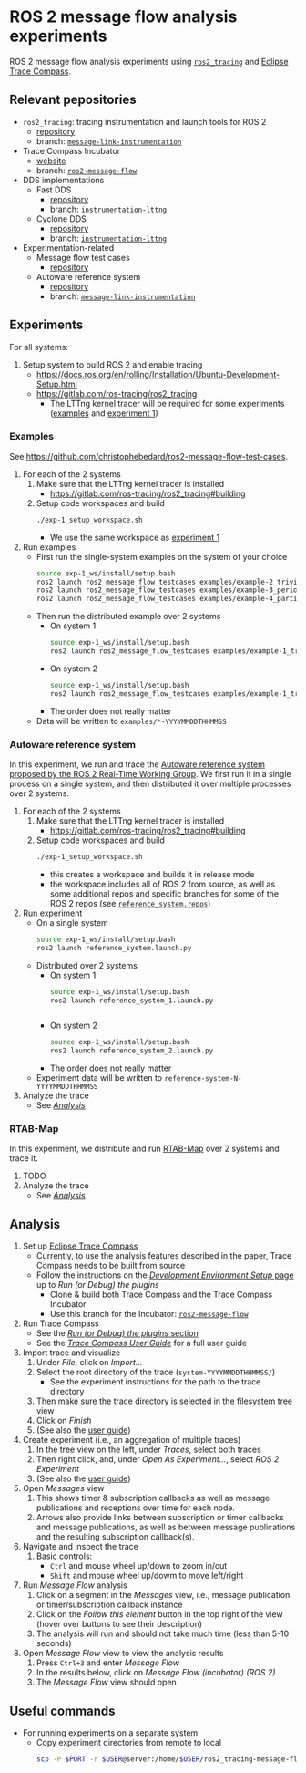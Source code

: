 # ROS 2 message flow analysis experiments

ROS 2 message flow analysis experiments using [`ros2_tracing`](https://gitlab.com/ros-tracing/ros2_tracing) and [Eclipse Trace Compass](https://www.eclipse.org/tracecompass/).
<!-- TODO
This is part of the [ROS 2 message flow paper](https://arxiv.org/abs/TODO).
If you use or refer to this method or this repository, please cite:
<!-- TODO replace with early access/published version when available ->
* C. Bédard, P.-Y. Lajoie, G. Beltrame, and M. Dagenais, "TODO," *arXiv preprint arXiv:22xy.01234*, 2022.

BibTeX:

```bibtex
@article{bedard2022messageflow,
  title={TODO},
  author={B{\'e}dard, Christophe and Lajoie, Pierre-Yves and Beltrame, Giovanni and Dagenais, Michel},
  journal={arXiv preprint arXiv:22xy.01234},
  year={2022}
}
```
-->

## Relevant pepositories

* `ros2_tracing`: tracing instrumentation and launch tools for ROS 2
    * [repository](https://gitlab.com/ros-tracing/ros2_tracing)
    * branch: [`message-link-instrumentation`](https://github.com/christophebedard/ros2_tracing/tree/message-link-instrumentation)
* Trace Compass Incubator
    * [website](https://archive.eclipse.org/tracecompass/doc/stable/org.eclipse.tracecompass.doc.user/Trace-Compass-Incubator.html#Trace_Compass_Incubator)
    * branch: [`ros2-message-flow`](https://github.com/christophebedard/tracecompass-incubator/tree/ros2-message-flow)
* DDS implementations
    * Fast DDS
        * [repository](https://github.com/eProsima/Fast-DDS)
        * branch: [`instrumentation-lttng`](https://github.com/christophebedard/Fast-DDS/tree/instrumentation-lttng)
    * Cyclone DDS
        * [repository](https://github.com/eclipse-cyclonedds/cyclonedds)
        * branch: [`instrumentation-lttng`](https://github.com/christophebedard/cyclonedds/tree/instrumentation-lttng)
* Experimentation-related
    * Message flow test cases
        * [repository](https://github.com/christophebedard/ros2-message-flow-test-cases)
    * Autoware reference system
        * [repository](https://github.com/ros-realtime/reference-system)
        * branch: [`message-link-instrumentation`](https://github.com/christophebedard/reference-system/tree/message-link-instrumentation)

## Experiments

For all systems:
1. Setup system to build ROS 2 and enable tracing
    * https://docs.ros.org/en/rolling/Installation/Ubuntu-Development-Setup.html
    * https://gitlab.com/ros-tracing/ros2_tracing
        * The LTTng kernel tracer will be required for some experiments ([examples](#examples) and [experiment 1](#autoware-reference-system))

### Examples

See https://github.com/christophebedard/ros2-message-flow-test-cases.

1. For each of the 2 systems
    1. Make sure that the LTTng kernel tracer is installed
        * https://gitlab.com/ros-tracing/ros2_tracing#building
    1. Setup code workspaces and build
        ```sh
        ./exp-1_setup_workspace.sh
        ```
        * We use the same workspace as [experiment 1](#autoware-reference-system)
1. Run examples
    * First run the single-system examples on the system of your choice
        <!-- ./examples_run.sh -->
        ```sh
        source exp-1_ws/install/setup.bash
        ros2 launch ros2_message_flow_testcases examples/example-2_trivial.launch.py
        ros2 launch ros2_message_flow_testcases examples/example-3_periodic_async.launch.py
        ros2 launch ros2_message_flow_testcases examples/example-4_partial_sync.launch.py
        ```
    * Then run the distributed example over 2 systems
        * On system 1
            <!-- ./examples_run.sh 1 -->
            ```sh
            source exp-1_ws/install/setup.bash
            ros2 launch ros2_message_flow_testcases examples/example-1_transport_1.launch.py
            ```
        * On system 2
            <!-- ./examples_run.sh 2 -->
            ```sh
            source exp-1_ws/install/setup.bash
            ros2 launch ros2_message_flow_testcases examples/example-1_transport_2.launch.py
            ```
        * The order does not really matter
    * Data will be written to `examples/*-YYYYMMDDTHHMMSS`

### Autoware reference system

In this experiment, we run and trace the [Autoware reference system proposed by the ROS 2 Real-Time Working Group](https://github.com/ros-realtime/reference-system).
We first run it in a single process on a single system, and then distributed it over multiple processes over 2 systems.

1. For each of the 2 systems
    1. Make sure that the LTTng kernel tracer is installed
        * https://gitlab.com/ros-tracing/ros2_tracing#building
    1. Setup code workspaces and build
        ```sh
        ./exp-1_setup_workspace.sh
        ```
        * this creates a workspace and builds it in release mode
        * the workspace includes all of ROS 2 from source, as well as some additional repos and specific branches for some of the ROS 2 repos (see [`reference_system.repos`](./reference_system.repos))
1. Run experiment
    * On a single system
        <!-- ./exp-1_run.sh -->
        ```sh
        source exp-1_ws/install/setup.bash
        ros2 launch reference_system.launch.py
        ```
    * Distributed over 2 systems
        * On system 1
            <!-- ./exp-1_run.sh 1 -->
            ```sh
            source exp-1_ws/install/setup.bash
            ros2 launch reference_system_1.launch.py
            ```
            ```sh
            ```
        * On system 2
            <!-- ./exp-1_run.sh 2 -->
            ```sh
            source exp-1_ws/install/setup.bash
            ros2 launch reference_system_2.launch.py
            ```
        * The order does not really matter
    * Experiment data will be written to `reference-system-N-YYYYMMDDTHHMMSS`
1. Analyze the trace
    * See [*Analysis*](#analysis)

### RTAB-Map

In this experiment, we distribute and run [RTAB-Map](https://github.com/introlab/rtabmap) over 2 systems and trace it.

1. TODO
1. Analyze the trace
    * See [*Analysis*](#analysis)

## Analysis

1. Set up [Eclipse Trace Compass](https://www.eclipse.org/tracecompass/)
    * Currently, to use the analysis features described in the paper, Trace Compass needs to be built from source
    * Follow the instructions on the [*Development Environment Setup* page](https://wiki.eclipse.org/Trace_Compass/Development_Environment_Setup) up to *Run (or Debug) the plugins*
        * Clone & build both Trace Compass and the Trace Compass Incubator
        * Use this branch for the Incubator: [`ros2-message-flow`](https://github.com/christophebedard/tracecompass-incubator/tree/ros2-message-flow)
1. Run Trace Compass
    * See the [*Run (or Debug) the plugins* section](https://wiki.eclipse.org/Trace_Compass/Development_Environment_Setup#Run_.28or_Debug.29_the_plugins)
    * See the [*Trace Compass User Guide*](https://archive.eclipse.org/tracecompass/doc/stable/org.eclipse.tracecompass.doc.user/User-Guide.html) for a full user guide
1. Import trace and visualize
    1. Under *File*, click on *Import...*
    1. Select the root directory of the trace (`system-YYYYMMDDTHHMMSS/`)
        * See the experiment instructions for the path to the trace directory
    1. Then make sure the trace directory is selected in the filesystem tree view
    1. Click on *Finish*
    1. (See also the [user guide](https://archive.eclipse.org/tracecompass/doc/stable/org.eclipse.tracecompass.doc.user/Trace-Compass-Main-Features.html#Importing_Traces_to_the_Project))
1. Create experiment (i.e., an aggregation of multiple traces)
    1. In the tree view on the left, under *Traces*, select both traces
    1. Then right click, and, under *Open As Experiment...*, select *ROS 2 Experiment*
    1. (See also the [user guide](https://archive.eclipse.org/tracecompass/doc/stable/org.eclipse.tracecompass.doc.user/Trace-Compass-Main-Features.html#Creating_an_Experiment))
1. Open *Messages* view
    1. This shows timer & subscription callbacks as well as message publications and receptions over time for each node.
    1. Arrows also provide links between subscription or timer callbacks and message publications, as well as between message publications and the resulting subscription callback(s).
1. Navigate and inspect the trace
    1. Basic controls:
        * `Ctrl` and mouse wheel up/down to zoom in/out
        * `Shift` and mouse wheel up/dowm to move left/right
1. Run *Message Flow* analysis
    1. Click on a segment in the *Messages* view, i.e., message publication or timer/subscription callback instance
    1. Click on the *Follow this element* button in the top right of the view (hover over buttons to see their description)
    1. The analysis will run and should not take much time (less than 5-10 seconds)
1. Open *Message Flow* view to view the analysis results
    1. Press `Ctrl+3` and enter *Message Flow*
    1. In the results below, click on *Message Flow (incubator) (ROS 2)*
    1. The *Message Flow* view should open

## Useful commands

* For running experiments on a separate system
    * Copy experiment directories from remote to local
        ```sh
        scp -P $PORT -r $USER@server:/home/$USER/ros2_tracing-message-flow-analysis-experiments/reference-system-* .
        ```
